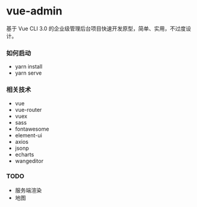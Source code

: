 # vue-admin

基于 Vue CLI 3.0 的企业级管理后台项目快速开发原型，简单、实用，不过度设计。

### 如何启动

- yarn install
- yarn serve

### 相关技术

- vue
- vue-router
- vuex
- sass
- fontawesome
- element-ui
- axios
- jsonp
- echarts
- wangeditor
### TODO

- 服务端渲染
- 地图
